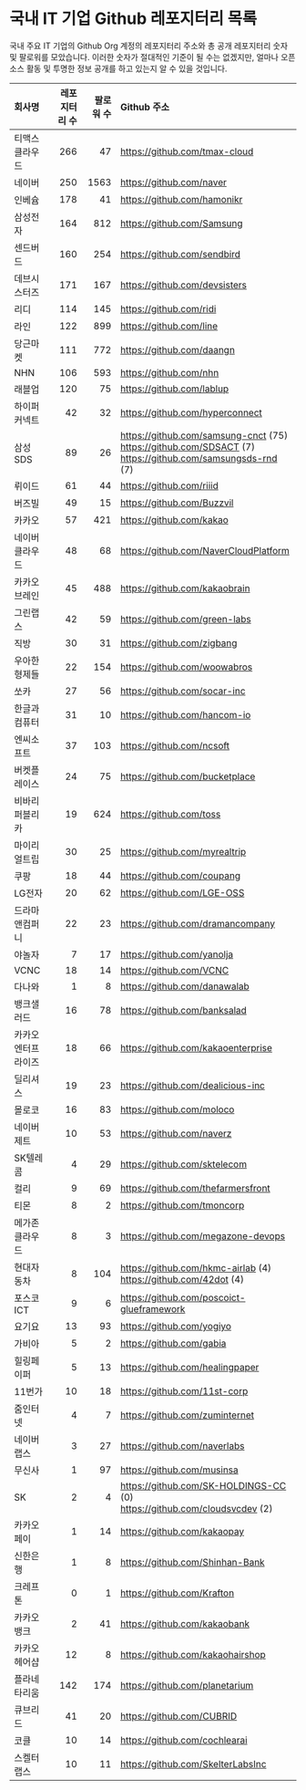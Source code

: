 # 국내 IT 기업 Github 레포지터리 목록
국내 주요 IT 기업의 Github Org 계정의 레포지터리 주소와 총 공개 레포지터리 숫자 및 팔로워를 모았습니다. 이러한 숫자가 절대적인 기준이 될 수는 없겠지만, 얼마나 오픈 소스 활동 및 투명한 정보 공개를 하고 있는지 알 수 있을 것입니다.

<!-- MARKDOWN_TABLE(GITHUB): START -->

| **회사명** | **레포지터리 수** | **팔로워 수** | **Github 주소** |
|:---|---:|---:|:---|
| 티맥스클라우드 | 266 | 47 | https://github.com/tmax-cloud |
| 네이버 | 250 | 1563 | https://github.com/naver |
| 인베슘 | 178 | 41 | https://github.com/hamonikr |
| 삼성전자 | 164 | 812 | https://github.com/Samsung |
| 센드버드 | 160 | 254 | https://github.com/sendbird |
| 데브시스터즈 | 171 | 167 | https://github.com/devsisters |
| 리디 | 114 | 145 | https://github.com/ridi |
| 라인 | 122 | 899 | https://github.com/line |
| 당근마켓 | 111 | 772 | https://github.com/daangn |
| NHN | 106 | 593 | https://github.com/nhn |
| 래블업 | 120 | 75 | https://github.com/lablup |
| 하이퍼커넥트 | 42 | 32 | https://github.com/hyperconnect |
| 삼성SDS | 89 | 26 | https://github.com/samsung-cnct (75)<br />https://github.com/SDSACT (7)<br />https://github.com/samsungsds-rnd (7) |
| 뤼이드 | 61 | 44 | https://github.com/riiid |
| 버즈빌 | 49 | 15 | https://github.com/Buzzvil |
| 카카오 | 57 | 421 | https://github.com/kakao |
| 네이버클라우드 | 48 | 68 | https://github.com/NaverCloudPlatform |
| 카카오브레인 | 45 | 488 | https://github.com/kakaobrain |
| 그린랩스 | 42 | 59 | https://github.com/green-labs |
| 직방 | 30 | 31 | https://github.com/zigbang |
| 우아한형제들 | 22 | 154 | https://github.com/woowabros |
| 쏘카 | 27 | 56 | https://github.com/socar-inc |
| 한글과컴퓨터 | 31 | 10 | https://github.com/hancom-io |
| 엔씨소프트 | 37 | 103 | https://github.com/ncsoft |
| 버켓플레이스 | 24 | 75 | https://github.com/bucketplace |
| 비바리퍼블리카 | 19 | 624 | https://github.com/toss |
| 마이리얼트립 | 30 | 25 | https://github.com/myrealtrip |
| 쿠팡 | 18 | 44 | https://github.com/coupang |
| LG전자 | 20 | 62 | https://github.com/LGE-OSS |
| 드라마앤컴퍼니 | 22 | 23 | https://github.com/dramancompany |
| 야놀자 | 7 | 17 | https://github.com/yanolja |
| VCNC | 18 | 14 | https://github.com/VCNC |
| 다나와 | 1 | 8 | https://github.com/danawalab |
| 뱅크샐러드 | 16 | 78 | https://github.com/banksalad |
| 카카오엔터프라이즈 | 18 | 66 | https://github.com/kakaoenterprise |
| 딜리셔스 | 19 | 23 | https://github.com/dealicious-inc |
| 몰로코 | 16 | 83 | https://github.com/moloco |
| 네이버제트 | 10 | 53 | https://github.com/naverz |
| SK텔레콤 | 4 | 29 | https://github.com/sktelecom |
| 컬리 | 9 | 69 | https://github.com/thefarmersfront |
| 티몬 | 8 | 2 | https://github.com/tmoncorp |
| 메가존클라우드 | 8 | 3 | https://github.com/megazone-devops |
| 현대자동차 | 8 | 104 | https://github.com/hkmc-airlab (4)<br />https://github.com/42dot (4) |
| 포스코ICT | 9 | 6 | https://github.com/poscoict-glueframework |
| 요기요 | 13 | 93 | https://github.com/yogiyo |
| 가비아 | 5 | 2 | https://github.com/gabia |
| 힐링페이퍼 | 5 | 13 | https://github.com/healingpaper |
| 11번가 | 10 | 18 | https://github.com/11st-corp |
| 줌인터넷 | 4 | 7 | https://github.com/zuminternet |
| 네이버랩스 | 3 | 27 | https://github.com/naverlabs |
| 무신사 | 1 | 97 | https://github.com/musinsa |
| SK | 2 | 4 | https://github.com/SK-HOLDINGS-CC (0)<br />https://github.com/cloudsvcdev (2) |
| 카카오페이 | 1 | 14 | https://github.com/kakaopay |
| 신한은행 | 1 | 8 | https://github.com/Shinhan-Bank |
| 크레프톤 | 0 | 1 | https://github.com/Krafton |
| 카카오뱅크 | 2 | 41 | https://github.com/kakaobank |
| 카카오헤어샵 | 12 | 8 | https://github.com/kakaohairshop |
| 플라네타리움 | 142 | 174 | https://github.com/planetarium |
| 큐브리드 | 41 | 20 | https://github.com/CUBRID |
| 코클 | 10 | 14 | https://github.com/cochlearai |
| 스켈터랩스 | 10 | 11 | https://github.com/SkelterLabsInc |

<!-- MARKDOWN_TABLE(GITHUB): END -->
